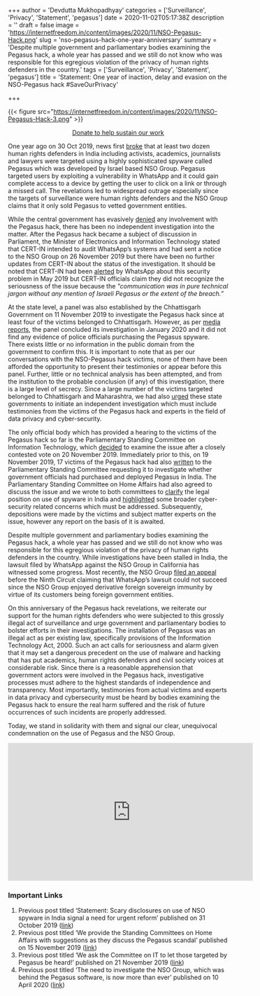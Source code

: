 +++
author = 'Devdutta Mukhopadhyay'
categories = ['Surveillance', 'Privacy', 'Statement', 'pegasus']
date = 2020-11-02T05:17:38Z
description = ''
draft = false
image = 'https://internetfreedom.in/content/images/2020/11/NSO-Pegasus-Hack.png'
slug = 'nso-pegasus-hack-one-year-anniversary'
summary = 'Despite multiple government and parliamentary bodies examining the Pegasus hack, a whole year has passed and we still do not know who was responsible for this egregious violation of the privacy of human rights defenders in the country.'
tags = ['Surveillance', 'Privacy', 'Statement', 'pegasus']
title = 'Statement: One year of inaction, delay and evasion on the NSO-Pegasus hack #SaveOurPrivacy'

+++


{{< figure src="https://internetfreedom.in/content/images/2020/11/NSO-Pegasus-Hack-3.png" >}}

<div style="text-align:center;">
    <a href="https://internetfreedom.in/donate/" class="button">Donate to help sustain our work</a>
</div>



One year ago on 30 Oct 2019, news first [broke](https://indianexpress.com/article/india/whatsapp-confirms-israeli-spyware-used-snoop-on-indian-journalists-activists-pegasus-facebook-6095296/) that at least two dozen human rights defenders in India including activists, academics, journalists and lawyers were targeted using a highly sophisticated spyware called Pegasus which was developed by Israel based NSO Group. Pegasus targeted users by exploiting a vulnerability in WhatsApp and it could gain complete access to a device by getting the user to click on a link or through a missed call. The revelations led to widespread outrage especially since the targets of surveillance were human rights defenders and the NSO Group claims that it only sold Pegasus to vetted government entities.

While the central government has evasively [denied](https://indianexpress.com/article/india/pegasus-israel-spyware-whatsapp-government-bjp-6142044/) any involvement with the Pegasus hack, there has been no independent investigation into the matter. After the Pegasus hack became a subject of discussion in Parliament, the Minister of Electronics and Information Technology stated that CERT-IN intended to audit WhatsApp’s systems and had sent a notice to the NSO Group on 26 November 2019 but there have been no further updates from CERT-IN about the status of the investigation. It should be noted that CERT-IN had been [alerted](https://www.firstpost.com/india/whatsapp-claims-it-informed-centre-about-vulnerability-in-may-2019-govt-sources-say-advisory-full-of-technical-jargon-7587621.html) by WhatsApp about this security problem in May 2019 but CERT-IN officials claim they did not recognize the seriousness of the issue because the _"communication was in pure technical jargon without any mention of Israeli Pegasus or the extent of the breach.”_

At the state level, a panel was also established by the Chhattisgarh Government on 11 November 2019 to investigate the Pegasus hack since at least four of the victims belonged to Chhattisgarh. However, as per [media reports](https://www.hindustantimes.com/india-news/chhattisgarh-panel-says-no-govt-link-to-whatsapp-snooping-case-involving-activists/story-Fe587J00jxQ9osdlJzMm7J.html), the panel concluded its investigation in January 2020 and it did not find any evidence of police officials purchasing the Pegasus spyware. There exists little or no information in the public domain from the government to confirm this. It is important to note that as per our conversations with the NSO-Pegasus hack victims, none of them have been afforded the opportunity to present their testimonies or appear before this panel. Further, little or no technical analysis has been attempted, and from the institution to the probable conclusion (if any) of this investigation, there is a large level of secrecy. Since a large number of the victims targeted belonged to Chhattisgarh and Maharashtra, we had also [urged](https://internetfreedom.in/the-need-to-investigate-the-nso-group-which-was-behind-the-pegasus-software-is-now-more-than-ever/) these state governments to initiate an independent investigation which must include testimonies from the victims of the Pegasus hack and experts in the field of data privacy and cyber-security.

The only official body which has provided a hearing to the victims of the Pegasus hack so far is the Parliamentary Standing Committee on Information Technology, which [decided](https://scroll.in/latest/944406/whatsapp-spyware-house-panel-agrees-to-discuss-matter-after-tharoors-tie-breaker-vote-say-reports) to examine the issue after a closely contested vote on 20 November 2019. Immediately prior to this, on 19 November 2019, 17 victims of the Pegasus hack had also [written](https://www.medianama.com/wp-content/uploads/Standing-Committee-Letter-for-media.pdf) to the Parliamentary Standing Committee requesting it to investigate whether government officials had purchased and deployed Pegasus in India. The Parliamentary Standing Committee on Home Affairs had also agreed to discuss the issue and we wrote to both committees to [clarify](https://internetfreedom.in/we-ask-the-standing-committees-on-home-affairs-and-information-technology/) the legal position on use of spyware in India and [highlighted](https://internetfreedom.in/heres-what-we-ask-the-committee/) some broader cyber-security related concerns which must be addressed. Subsequently, depositions were made by the victims and subject matter experts on the issue, however any report on the basis of it is awaited.

Despite multiple government and parliamentary bodies examining the Pegasus hack, a whole year has passed and we still do not know who was responsible for this egregious violation of the privacy of human rights defenders in the country. While investigations have been stalled in India, the lawsuit filed by WhatsApp against the NSO Group in California has witnessed some progress. Most recently, the NSO Group [filed an appeal](https://lawstreetmedia.com/tech/whatsapps-suit-against-nso-group-stayed-pending-appeal-over-sovereign-immunity-defense/) before the Ninth Circuit claiming that WhatsApp’s lawsuit could not succeed since the NSO Group enjoyed derivative foreign sovereign immunity by virtue of its customers being foreign government entities.

On this anniversary of the Pegasus hack revelations, we reiterate our support for the human rights defenders who were subjected to this grossly illegal act of surveillance and urge government and parliamentary bodies to bolster efforts in their investigations. The installation of Pegasus was an illegal act as per existing law, specifically provisions of the Information Technology Act, 2000. Such an act calls for seriousness and alarm given that it may set a dangerous precedent on the use of malware and hacking that has put academics, human rights defenders and civil society voices at considerable risk. Since there is a reasonable apprehension that government actors were involved in the Pegasus hack, investigative processes must adhere to the highest standards of independence and transparency. Most importantly, testimonies from actual victims and experts in data privacy and cybersecurity must be heard by bodies examining the Pegasus hack to ensure the real harm suffered and the risk of future occurrences of such incidents are properly addressed.

Today, we stand in solidarity with them and signal our clear, unequivocal condemnation on the use of Pegasus and the NSO Group.

<iframe width="560" height="315" src="https://www.youtube.com/embed/xmXBcO6Z784" frameborder="0" allow="accelerometer; autoplay; clipboard-write; encrypted-media; gyroscope; picture-in-picture" allowfullscreen></iframe>

### Important Links

1. Previous post titled ‘Statement: Scary disclosures on use of NSO spyware in India signal a need for urgent reform’ published on 31 October 2019 ([link](https://internetfreedom.in/statement-scary-disclosures-on-use-of-nso-spyware-in-india-signal-a-need-for-urgent-remedy/))
2. Previous post titled ‘We provide the Standing Committees on Home Affairs with suggestions as they discuss the Pegasus scandal’ published on 15 November 2019 ([link](https://internetfreedom.in/we-ask-the-standing-committees-on-home-affairs-and-information-technology/))
3. Previous post titled ‘We ask the Committee on IT to let those targeted by Pegasus be heard!’ published on 21 November 2019 ([link](https://internetfreedom.in/heres-what-we-ask-the-committee/))
4. Previous post titled ‘The need to investigate the NSO Group, which was behind the Pegasus software, is now more than ever’ published on 10 April 2020 ([link](https://internetfreedom.in/the-need-to-investigate-the-nso-group-which-was-behind-the-pegasus-software-is-now-more-than-ever/))



